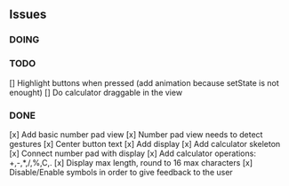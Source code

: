 ## Issues

### DOING


### TODO
[] Highlight buttons when pressed (add animation because setState is not enought)
[] Do calculator draggable in the view

### DONE
[x] Add basic number pad view
[x] Number pad view needs to detect gestures
[x] Center button text
[x] Add display
[x] Add calculator skeleton
[x] Connect number pad with display
[x] Add calculator operations: +,-,*,/,%,C,.
[x] Display max length, round to 16 max characters
[x] Disable/Enable symbols in order to give feedback to the user
